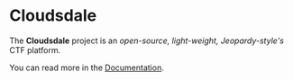 # Cloudsdale

The **Cloudsdale** project is an *open-source, light-weight, Jeopardy-style's* CTF platform.

You can read more in the [Documentation](https://docs.ctf.e23.dev).